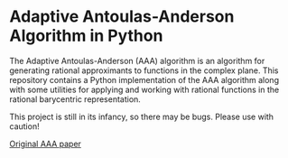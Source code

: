 # Adaptive Antoulas-Anderson Algorithm in Python 

The Adaptive Antoulas-Anderson (AAA) algorithm is an algorithm
for generating rational approximants to functions in the complex
plane. This repository contains a Python implementation of the
AAA algorithm along with some utilities for applying and working
with rational functions in the rational barycentric
representation.

This project is still in its infancy, so there may be bugs.
Please use with caution!

[Original AAA paper](https://arxiv.org/abs/1612.00337)
